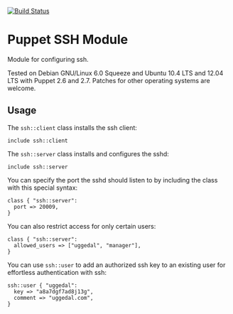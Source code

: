 [![Build Status](https://secure.travis-ci.org/attachmentgenie/puppet-module-ssh.png)](http://travis-ci.org/attachmentgenie/puppet-module-ssh)

Puppet SSH Module
=================

Module for configuring ssh.

Tested on Debian GNU/Linux 6.0 Squeeze and Ubuntu 10.4 LTS and 12.04 LTS with
Puppet 2.6 and 2.7. Patches for other operating systems are welcome.

Usage
-----

The `ssh::client` class installs the ssh client:

    include ssh::client

The `ssh::server` class installs and configures the sshd:

    include ssh::server

You can specify the port the sshd should listen to by including the class
with this special syntax:

    class { "ssh::server":
      port => 20009,
    }

You can also restrict access for only certain users:

    class { "ssh::server":
      allowed_users => ["uggedal", "manager"],
    }

You can use `ssh::user` to add an authorized ssh key to an existing user
for effortless authentication with ssh:

    ssh::user { "uggedal":
      key => "a8a7dgf7ad8j13g",
      comment => "uggedal.com",
    }

